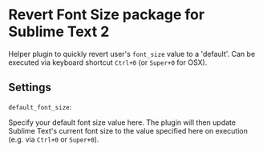 # Revert Font Size package for Sublime Text 2

Helper plugin to quickly revert user's `font_size` value to a 'default'. Can be executed via keyboard shortcut `Ctrl+0` (or `Super+0` for OSX).

## Settings
`default_font_size`:

Specify your default font size value here. The plugin will then update Sublime Text's current font size to the value specified here on execution (e.g. via `Ctrl+0` or `Super+0`).